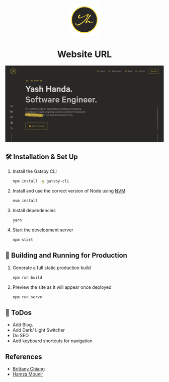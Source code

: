 <div align="center">
  <img alt="Logo" src="https://raw.githubusercontent.com/Yash-Handa/Portfolio-v2/main/src/images/logo.png" width="100" />
</div>
<h1 align="center">
  Website URL
</h1>

![demo](https://raw.githubusercontent.com/Yash-Handa/Portfolio-v2/main/src/images/demo.png)

## 🛠 Installation & Set Up

1. Install the Gatsby CLI

   ```sh
   npm install -g gatsby-cli
   ```

2. Install and use the correct version of Node using [NVM](https://github.com/nvm-sh/nvm)

   ```sh
   nvm install
   ```

3. Install dependencies

   ```sh
   yarn
   ```

4. Start the development server

   ```sh
   npm start
   ```

## 🚀 Building and Running for Production

1. Generate a full static production build

   ```sh
   npm run build
   ```

1. Preview the site as it will appear once deployed

   ```sh
   npm run serve
   ```

## 📝 ToDos

- Add Blog.
- Add Dark/ Light Switcher
- Do SEO
- Add keyboard shortcuts for navigation

## References

- [Brittany Chiang](https://github.com/bchiang7)
- [Hamza Mounir](https://github.com/hamzaPixl)
